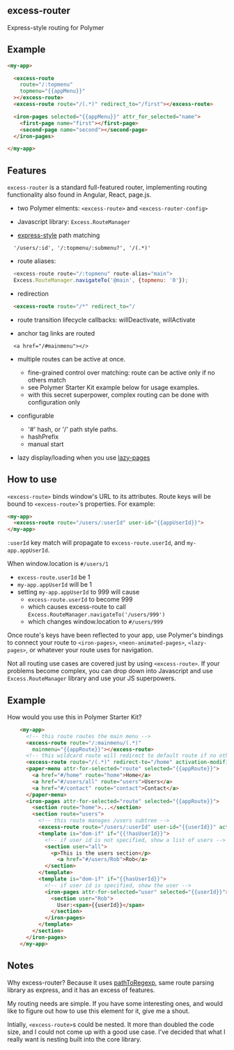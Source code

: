 ## excess-router

Express-style routing for Polymer

## Example
```html
<my-app>

  <excess-route
    route="/:topmenu"
    topmenu="{{appMenu}}"
  ></excess-route>
  <excess-route route="/(.*)" redirect_to="/first"></excess-route>

  <iron-pages selected="{{appMenu}}" attr_for_selected="name">
    <first-page name="first"></first-page>
    <second-page name="second"></second-page>
  </iron-pages>

</my-app>
```

## Features

`excess-router` is a standard full-featured router, implementing
routing functionality also found in Angular, React, page.js.

- two Polymer elments: `<excess-route>` and `<excess-router-config>`

- Javascript library: `Excess.RouteManager`

- [express-style](https://github.com/component/path-to-regexp) path matching
```
  '/users/:id', '/:topmenu/:submenu?', '/(.*)'
```
- route aliases:
```javascript
  <excess-route route="/:topmenu" route-alias="main">
  Excess.RouteManager.navigateTo('@main', {topmenu: '0'});
```

- redirection
```html
  <excess-route route="/*" redirect_to="/
```

- route transition lifecycle callbacks: willDeactivate, willActivate

- anchor tag links are routed
```
  <a href="/#mainmenu"></>
```

- multiple routes can be active at once.
  - fine-grained control over matching: route can be active only if no others match
  - see Polymer Starter Kit example below for usage examples.
  - with this secret superpower, complex routing can be done with configuration only

- configurable
  - '#' hash, or '/' path style paths.
  - hashPrefix
  - manual start

- lazy display/loading when you use [lazy-pages](https://github.com/atotic/lazy-pages)

## How to use

`<excess-route>` binds window's URL to its attributes.
Route keys will be bound to `<excess-route>`'s properties. For example:
```html
<my-app>
  <excess-route route="/users/:userId" user-id="{{appUserId}}">
</my-app>
```
`:userId` key match will propagate to `excess-route.userId`, and `my-app.appUserId`.

When window.location is `#/users/1`
- `excess-route.userId` be 1
- `my-app.appUserId` will be 1
- setting `my-app.appUserId` to 999 will cause
  - `excess-route.userId` to become 999
  - which causes excess-route to call `Excess.RouteManager.navigateTo('/users/999')`
  - which changes window.location to `#/users/999`

Once route's keys have been reflected to your app, use Polymer's bindings to connect your route to `<iron-pages>`,
`<neon-animated-pages>`, `<lazy-pages>`, or whatever your route uses for navigation.

Not all routing use cases are covered just by using `<excess-route>`. If your problems become complex, you can drop down into Javascript and
use `Excess.RouteManager` library and use your JS superpowers.

## Example

How would you use this in Polymer Starter Kit?

```html
    <my-app>
      <!-- this route routes the main menu -->
      <excess-route route="/:mainmenu/(.*)"
        mainmenu="{{appRoute}}"></excess-route>
      <!-- this wildcard route will redirect to default route if no other routes match-->
      <excess-route route="/(.*)" redirect-to="/home" activation-modifiers="x"></excess-route>
      <paper-menu attr-for-selected="route" selected="{{appRoute}}">
        <a href="#/home" route="home">Home</a>
        <a href="#/users/all" route="users">Users</a>
        <a href="#/contact" route="contact">Contact</a>
      </paper-menu>
      <iron-pages attr-for-selected="route" selected="{{appRoute}}">
        <section route="home">...</section>
        <section route="users">
          <!-- this route manages /users subtree -->
          <excess-route route="/users/:userId" user-id="{{userId}}" active="{{hasUserId}}"></excess-route>
          <template is="dom-if" if="{{!hasUserId}}">
            <!-- if user id is not specified, show a list of users -->
            <section user="all">
              <p>This is the users section</p>
                <a href="#/users/Rob">Rob</a>
            </section>
          </template>
          <template is="dom-if" if="{{hasUserId}}">
            <!-- if user id is specified, show the user -->
            <iron-pages attr-for-selected="user" selected="{{userId}}">
              <section user="Rob">
                User:<span>{{userId}}</span>
              </section>
            </iron-pages>
          </template>
        </section>
      </iron-pages>
    </my-app>
```

## Notes

Why excess-router? Because it uses [pathToRegexp](https://github.com/component/path-to-regexp), same route parsing library as express, and
it has an excess of features.

My routing needs are simple. If you have some interesting ones, and
would like to figure out how to use this element for it, give me
a shout.

Intially, `<excess-route>`s could be nested. It more than doubled the code size, and I could not come up with a good use case. I've decided
that what I really want is nesting built into the core library.

